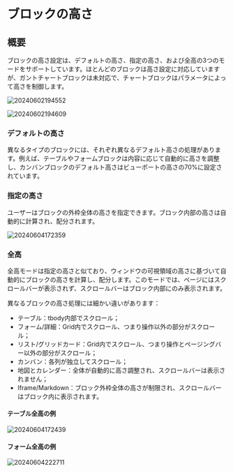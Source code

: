 # ブロックの高さ

## 概要

ブロックの高さ設定は、デフォルトの高さ、指定の高さ、および全高の3つのモードをサポートしています。ほとんどのブロックは高さ設定に対応していますが、ガントチャートブロックは未対応で、チャートブロックはパラメータによって高さを制御します。

![20240602194552](https://static-docs.nocobase.com/20240602194552.png)

![20240602194609](https://static-docs.nocobase.com/20240602194609.png)

### デフォルトの高さ

異なるタイプのブロックには、それぞれ異なるデフォルト高さの処理があります。例えば、テーブルやフォームブロックは内容に応じて自動的に高さを調整し、カンバンブロックのデフォルト高さはビューポートの高さの70%に設定されています。

### 指定の高さ

ユーザーはブロックの外枠全体の高さを指定できます。ブロック内部の高さは自動的に計算され、配分されます。

![20240604172359](https://static-docs.nocobase.com/20240604172359.gif)

### 全高

全高モードは指定の高さと似ており、ウィンドウの可視領域の高さに基づいて自動的にブロックの高さを計算し、配分します。このモードでは、ページにはスクロールバーが表示されず、スクロールバーはブロック内部にのみ表示されます。

異なるブロックの高さ処理には細かい違いがあります：

- テーブル：tbody内部でスクロール；
- フォーム/詳細：Grid内でスクロール、つまり操作以外の部分がスクロール；
- リスト/グリッドカード：Grid内でスクロール、つまり操作とページングバー以外の部分がスクロール；
- カンバン：各列が独立してスクロール；
- 地図とカレンダー：全体が自動的に高さ調整され、スクロールバーは表示されません；
- Iframe/Markdown：ブロック外枠全体の高さが制限され、スクロールバーはブロック内に表示されます。

#### テーブル全高の例

![20240604172439](https://static-docs.nocobase.com/20240604172439.gif)

#### フォーム全高の例

![20240604222711](https://static-docs.nocobase.com/20240604222711.gif)


